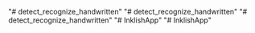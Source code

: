 "# detect_recognize_handwritten" 
"# detect_recognize_handwritten" 
"# detect_recognize_handwritten" 
"# InklishApp" 
"# InklishApp" 
